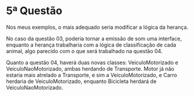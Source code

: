 # 5ª Questão

Nos meus exemplos, o mais adequado seria modificar a lógica da herança.

No caso da questão 03, poderia tornar a emissão de som uma interface, enquanto
a herança trabalharia com a lógica de classificação de cada animal, algo parecido
com o que será trabalhado na questão 04.

Quanto a questão 04, haverá duas novas classes: VeiculoMotorizado e 
VeiculoNaoMotorizado, ambas herdando de Transporte. Motor já não estaria mais
atrelado a Transporte, e sim a VeiculoMotorizado, e Carro herdaria de
VeiculoMotorizado, enquanto Bicicleta herdará de VeiculoNaoMotorizado.